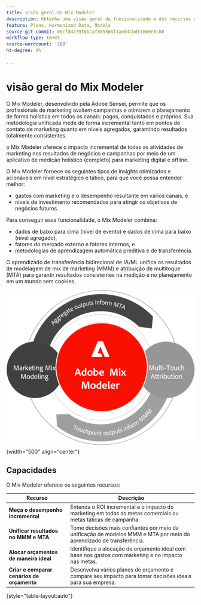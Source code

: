 ```yaml
---
title: visão geral do Mix Modeler
description: Obtenha uma visão geral da funcionalidade e dos recursos do Mix Modeler.
feature: Plans, Harmonized Data, Models
source-git-commit: 08cfd4239f6bcaf885565f3ae04cbd51869e8c00
workflow-type: tm+mt
source-wordcount: '260'
ht-degree: 0%

---
```



# visão geral do Mix Modeler

O Mix Modeler, desenvolvido pela Adobe Sensei, permite que os profissionais de marketing avaliem campanhas e otimizem o planejamento de forma holística em todos os canais: pagos, conquistados e próprios. Sua metodologia unificada mede de forma incremental tanto em pontos de contato de marketing quanto em níveis agregados, garantindo resultados totalmente consistentes.

o Mix Modeler oferece o impacto incremental de todas as atividades de marketing nos resultados de negócios e campanhas por meio de um aplicativo de medição holístico (completo) para marketing digital e offline.

O Mix Modeler fornece os seguintes tipos de insights otimizados e acionáveis em nível estratégico e tático, para que você possa entender melhor:

* gastos com marketing e o desempenho resultante em vários canais, e
* níveis de investimento recomendados para atingir os objetivos de negócios futuros.


Para conseguir essa funcionalidade, o Mix Modeler combina:

* dados de baixo para cima (nível de evento) e dados de cima para baixo (nível agregado),
* fatores do mercado externo e fatores internos, e
* metodologias de aprendizagem automática preditiva e de transferência.

O aprendizado de transferência bidirecional de IA/ML unifica os resultados de modelagem de mix de marketing (MMM) e atribuição de multitoque (MTA) para garantir resultados consistentes na medição e no planejamento em um mundo sem cookies.

![Aprendizado de transferência bidirecional](../assets/birdirectional-transfer-learning.png){width="500" align="center"}


## Capacidades

O Mix Modeler oferece os seguintes recursos:

| Recurso | Descrição |
|---|---|
| **Meça o desempenho incremental** | Entenda o ROI incremental e o impacto do marketing em todas as metas comerciais ou metas táticas de campanha. |
| **Unificar resultados no MMM e MTA** | Tome decisões mais confiantes por meio da unificação de modelos MMM e MTA por meio do aprendizado de transferência. |
| **Alocar orçamentos de maneira ideal** | Identifique a alocação de orçamento ideal com base nos gastos com marketing e no impacto nas metas. |
| **Criar e comparar cenários de orçamento** | Desenvolva vários planos de orçamento e compare seu impacto para tomar decisões ideais para sua empresa. |

{style="table-layout:auto"}









